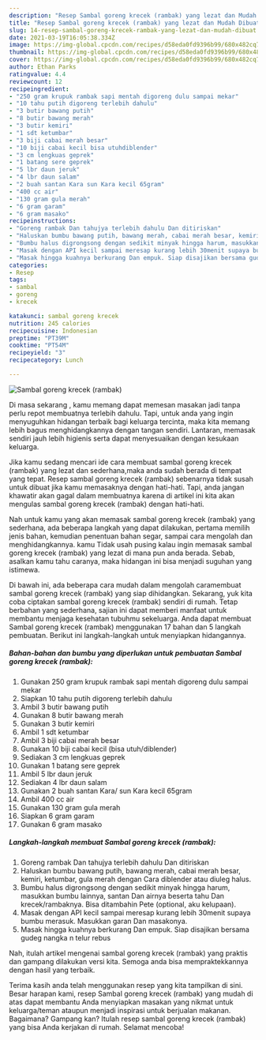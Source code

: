 ```yaml
---
description: "Resep Sambal goreng krecek (rambak) yang lezat dan Mudah Dibuat"
title: "Resep Sambal goreng krecek (rambak) yang lezat dan Mudah Dibuat"
slug: 14-resep-sambal-goreng-krecek-rambak-yang-lezat-dan-mudah-dibuat
date: 2021-03-19T16:05:38.334Z
image: https://img-global.cpcdn.com/recipes/d58eda0fd9396b99/680x482cq70/sambal-goreng-krecek-rambak-foto-resep-utama.jpg
thumbnail: https://img-global.cpcdn.com/recipes/d58eda0fd9396b99/680x482cq70/sambal-goreng-krecek-rambak-foto-resep-utama.jpg
cover: https://img-global.cpcdn.com/recipes/d58eda0fd9396b99/680x482cq70/sambal-goreng-krecek-rambak-foto-resep-utama.jpg
author: Ethan Parks
ratingvalue: 4.4
reviewcount: 12
recipeingredient:
- "250 gram krupuk rambak sapi mentah digoreng dulu sampai mekar"
- "10 tahu putih digoreng terlebih dahulu"
- "3 butir bawang putih"
- "8 butir bawang merah"
- "3 butir kemiri"
- "1 sdt ketumbar"
- "3 biji cabai merah besar"
- "10 biji cabai kecil bisa utuhdiblender"
- "3 cm lengkuas geprek"
- "1 batang sere geprek"
- "5 lbr daun jeruk"
- "4 lbr daun salam"
- "2 buah santan Kara sun Kara kecil 65gram"
- "400 cc air"
- "130 gram gula merah"
- "6 gram garam"
- "6 gram masako"
recipeinstructions:
- "Goreng rambak Dan tahujya terlebih dahulu Dan ditiriskan"
- "Haluskan bumbu bawang putih, bawang merah, cabai merah besar, kemiri, ketumbar, gula merah dengan Cara diblender atau diuleg halus."
- "Bumbu halus digrongsong dengan sedikit minyak hingga harum, masukkan bumbu lainnya, santan Dan airnya beserta tahu Dan krecek/rambaknya. Bisa ditambahin Pete (optional, aku kelupaan)."
- "Masak dengan API kecil sampai meresap kurang lebih 30menit supaya bumbu merasuk. Masukkan garan Dan masakonya."
- "Masak hingga kuahnya berkurang Dan empuk. Siap disajikan bersama gudeg nangka n telur rebus"
categories:
- Resep
tags:
- sambal
- goreng
- krecek

katakunci: sambal goreng krecek 
nutrition: 245 calories
recipecuisine: Indonesian
preptime: "PT39M"
cooktime: "PT54M"
recipeyield: "3"
recipecategory: Lunch

---
```



![Sambal goreng krecek (rambak)](https://img-global.cpcdn.com/recipes/d58eda0fd9396b99/680x482cq70/sambal-goreng-krecek-rambak-foto-resep-utama.jpg)

Di masa  sekarang , kamu memang dapat memesan masakan jadi tanpa perlu repot membuatnya terlebih dahulu. Tapi, untuk anda yang ingin menyuguhkan hidangan terbaik bagi keluarga tercinta, maka kita memang lebih bagus menghidangkannya dengan tangan sendiri. Lantaran, memasak sendiri jauh lebih higienis serta dapat menyesuaikan dengan kesukaan keluarga.

Jika kamu sedang mencari ide cara membuat sambal goreng krecek (rambak) yang lezat dan sederhana,maka anda sudah berada di tempat yang tepat. Resep sambal goreng krecek (rambak)  sebenarnya tidak susah untuk dibuat jika kamu memasaknya dengan hati-hati. Tapi, anda jangan khawatir akan gagal dalam membuatnya 
karena di artikel ini kita akan mengulas sambal goreng krecek (rambak) dengan hati-hati.  



Nah untuk kamu yang akan memasak sambal goreng krecek (rambak) yang sederhana, ada beberapa langkah yang dapat dilakukan, pertama memilih jenis bahan, kemudian penentuan bahan segar, sampai cara mengolah dan menghidangkannya. kamu Tidak usah pusing kalau ingin memasak sambal goreng krecek (rambak) yang lezat di mana pun anda berada. Sebab, asalkan kamu  tahu caranya, maka hidangan ini bisa menjadi suguhan yang istimewa.

Di bawah ini, ada beberapa cara mudah dalam mengolah caramembuat sambal goreng krecek (rambak) yang siap dihidangkan. Sekarang, yuk kita coba ciptakan sambal goreng krecek (rambak) sendiri di rumah. Tetap berbahan yang sederhana, sajian ini dapat memberi manfaat untuk membantu menjaga kesehatan tubuhmu sekeluarga. Anda dapat membuat Sambal goreng krecek (rambak) menggunakan 17 bahan dan 5 langkah pembuatan. Berikut ini langkah-langkah untuk menyiapkan hidangannya.

<!--inarticleads1-->

##### Bahan-bahan dan bumbu yang diperlukan untuk pembuatan Sambal goreng krecek (rambak):

1. Gunakan 250 gram krupuk rambak sapi mentah digoreng dulu sampai mekar
1. Siapkan 10 tahu putih digoreng terlebih dahulu
1. Ambil 3 butir bawang putih
1. Gunakan 8 butir bawang merah
1. Gunakan 3 butir kemiri
1. Ambil 1 sdt ketumbar
1. Ambil 3 biji cabai merah besar
1. Gunakan 10 biji cabai kecil (bisa utuh/diblender)
1. Sediakan 3 cm lengkuas geprek
1. Gunakan 1 batang sere geprek
1. Ambil 5 lbr daun jeruk
1. Sediakan 4 lbr daun salam
1. Gunakan 2 buah santan Kara/ sun Kara kecil 65gram
1. Ambil 400 cc air
1. Gunakan 130 gram gula merah
1. Siapkan 6 gram garam
1. Gunakan 6 gram masako




<!--inarticleads2-->

##### Langkah-langkah membuat Sambal goreng krecek (rambak):

1. Goreng rambak Dan tahujya terlebih dahulu Dan ditiriskan
1. Haluskan bumbu bawang putih, bawang merah, cabai merah besar, kemiri, ketumbar, gula merah dengan Cara diblender atau diuleg halus.
1. Bumbu halus digrongsong dengan sedikit minyak hingga harum, masukkan bumbu lainnya, santan Dan airnya beserta tahu Dan krecek/rambaknya. Bisa ditambahin Pete (optional, aku kelupaan).
1. Masak dengan API kecil sampai meresap kurang lebih 30menit supaya bumbu merasuk. Masukkan garan Dan masakonya.
1. Masak hingga kuahnya berkurang Dan empuk. Siap disajikan bersama gudeg nangka n telur rebus




Nah, itulah artikel mengenai  sambal goreng krecek (rambak)  yang praktis dan gampang dilakukan versi kita. Semoga anda bisa mempraktekkannya dengan hasil yang terbaik. 

Terima kasih anda telah menggunakan resep yang kita tampilkan di sini. Besar harapan kami, resep  Sambal goreng krecek (rambak) yang mudah di atas dapat membantu Anda menyiapkan masakan yang nikmat untuk keluarga/teman ataupun menjadi inspirasi untuk berjualan makanan. Bagaimana? Gampang kan? Itulah resep sambal goreng krecek (rambak) yang bisa Anda kerjakan di rumah. Selamat mencoba!

